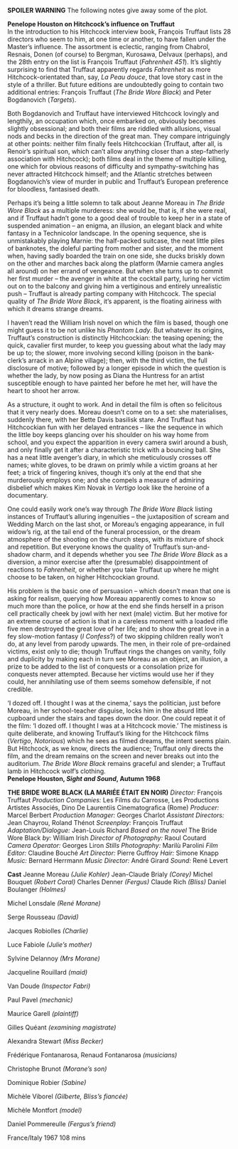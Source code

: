 
**SPOILER WARNING** The following notes give away some of the plot.

**Penelope Houston on Hitchcock’s influence on Truffaut**  
In the introduction to his Hitchcock interview book, François Truffaut lists 28 directors who seem to him, at one time or another, to have fallen under the Master’s influence. The assortment is eclectic, ranging from Chabrol, Resnais, Donen (of course) to Bergman, Kurosawa, Delvaux (perhaps), and the 28th entry on the list is François Truffaut (_Fahrenheit 451_). It’s slightly surprising to find that Truffaut apparently regards _Fahrenheit_ as more Hitchcock-orientated than, say, _La Peau douce_, that love story cast in the style of a thriller. But future editions are undoubtedly going to contain two additional entries: François Truffaut (_The Bride Wore Black_) and Peter Bogdanovich (_Targets_).

Both Bogdanovich and Truffaut have interviewed Hitchcock lovingly and lengthily, an occupation which, once embarked on, obviously becomes slightly obsessional; and both their films are riddled with allusions, visual nods and becks in the direction of the great man. They compare intriguingly at other points: neither film finally feels Hitchcockian (Truffaut, after all, is Renoir’s spiritual son, which can’t allow anything closer than a step-fatherly association with Hitchcock); both films deal in the theme of multiple killing, one which for obvious reasons of difficulty and sympathy-switching has never attracted Hitchcock himself; and the Atlantic stretches between Bogdanovich’s view of murder in public and Truffaut’s European preference for bloodless, fantasised death.

Perhaps it’s being a little solemn to talk about Jeanne Moreau in _The Bride Wore Black_ as a multiple murderess: she would be, that is, if she were real, and if Truffaut hadn’t gone to a good deal of trouble to keep her in a state of suspended animation – an enigma, an illusion, an elegant black and white fantasy in a Technicolor landscape. In the opening sequence, she is unmistakably playing Marnie: the half-packed suitcase, the neat little piles of banknotes, the doleful parting from mother and sister, and the moment when, having sadly boarded the train on one side, she ducks briskly down on the other and marches back along the platform (Marnie camera angles all around) on her errand of vengeance. But when she turns up to commit her first murder – the avenger in white at the cocktail party, luring her victim out on to the balcony and giving him a vertiginous and entirely unrealistic push – Truffaut is already parting company with Hitchcock. The special quality of  _The Bride Wore Black_, it’s apparent, is the floating airiness with which it dreams strange dreams.

I haven’t read the William Irish novel on which the film is based, though one might guess it to be not unlike his _Phantom Lady_. But whatever its origins, Truffaut’s construction is distinctly Hitchcockian: the teasing opening; the quick, cavalier first murder, to keep you guessing about what the lady may be up to; the slower, more involving second killing (poison in the bank-clerk’s arrack in an Alpine village); then, with the third victim, the full disclosure of motive; followed by a longer episode in which the question is whether the lady, by now posing as Diana the Huntress for an artist susceptible enough to have painted her before he met her, will have the heart to shoot her arrow.

As a structure, it ought to work. And in detail the film is often so felicitous that it very nearly does. Moreau doesn’t come on to a set: she materialises, suddenly there, with her Bette Davis basilisk stare. And Truffaut has Hitchcockian fun with her delayed entrances – like the sequence in which the little boy keeps glancing over his shoulder on his way home from school, and you expect the apparition in every camera swirl around a bush, and only finally get it after a characteristic trick with a bouncing ball. She has a neat little avenger’s diary, in which she meticulously crosses off names; white gloves, to be drawn on primly while a victim groans at her feet; a trick of fingering knives, though it’s only at the end that she murderously employs one; and she compels a measure of admiring disbelief which makes Kim Novak in _Vertigo_ look like the heroine of a documentary.

One could easily work one’s way through _The Bride Wore Black_ listing instances of Truffaut’s alluring ingenuities – the juxtaposition of scream and Wedding March on the last shot, or Moreau’s engaging appearance, in full widow’s rig, at the tail end of the funeral procession, or the dream atmosphere of the shooting on the church steps, with its mixture of shock and repetition. But everyone knows the quality of Truffaut’s sun-and-shadow charm, and it depends whether you see _The Bride Wore Black_ as a diversion, a minor exercise after the (presumable) disappointment of reactions to _Fahrenheit_, or whether you take Truffaut up where he might choose to be taken, on higher Hitchcockian ground.

His problem is the basic one of persuasion – which doesn’t mean that one is asking for realism, querying how Moreau apparently comes to know so much more than the police, or how at the end she finds herself in a prison cell practically cheek by jowl with her next (male) victim. But her motive for an extreme course of action is that in a careless moment with a loaded rifle five men destroyed the great love of her life; and to show the great love in a fey slow-motion fantasy (_I Confess_?) of two skipping children really won’t do, at any level from parody upwards. The men, in their role of pre-ordained victims, exist only to die; though Truffaut rings the changes on vanity, folly and duplicity by making each in turn see Moreau as an object, an illusion, a prize to be added to the list of conquests or a consolation prize for conquests never attempted. Because her victims would use her if they could, her annihilating use of them seems somehow defensible, if not credible.

‘I dozed off. I thought I was at the cinema,’ says the politician, just before Moreau, in her school-teacher disguise, locks him in the absurd little cupboard under the stairs and tapes down the door. One could repeat it of the film: ‘I dozed off. I thought I was at a Hitchcock movie.’ The mistiness is quite deliberate, and knowing Truffaut’s liking for the Hitchcock films (_Vertigo_, _Notorious_) which he sees as filmed dreams, the intent seems plain. But Hitchcock, as we know, directs the audience; Truffaut only directs the film, and the dream remains on the screen and never breaks out into the auditorium. _The Bride Wore Black_ remains graceful and slender; a Truffaut lamb in Hitchcock wolf’s clothing.  
**Penelope Houston, _Sight and Sound_, Autumn 1968**  

  

**THE BRIDE WORE BLACK (LA MARIÉE ÉTAIT EN NOIR)**
_Director:_ François Truffaut
_Production Companies:_ Les Films du Carrosse, Les Productions Artistes Associés, Dino De Laurentiis Cinematografica (Rome)
_Producer:_ Marcel Berbert
_Production Manager:_ Georges Charlot
_Assistant Directors:_ Jean Chayrou, Roland Thénot
_Screenplay:_ François Truffaut
_Adaptation/Dialogue:_ Jean-Louis Richard
_Based on the novel_ The Bride Wore Black _by:_ William Irish
_Director of Photography:_ Raoul Coutard
_Camera Operator:_ Georges Liron
_Stills Photography:_ Marilù Parolini
_Film Editor:_ Claudine Bouché
_Art Director:_ Pierre Guffroy
_Hair:_ Simone Knapp
_Music:_ Bernard Herrmann
_Music Director:_ André Girard
_Sound:_ René Levert

**Cast**
Jeanne Moreau _(Julie Kohler)_
Jean-Claude Brialy _(Corey)_
Michel Bouquet _(Robert Coral)_
Charles Denner _(Fergus)_
Claude Rich _(Bliss)_
Daniel Boulanger _(Holmes)_

Michel Lonsdale _(René Morane)_

Serge Rousseau _(David)_

Jacques Robiolles _(Charlie)_

Luce Fabiole _(Julie’s mother)_

Sylvine Delannoy _(Mrs Morane)_

Jacqueline Rouillard _(maid)_

Van Doude _(Inspector Fabri)_

Paul Pavel _(mechanic)_

Maurice Garell _(plaintiff)_

Gilles Quéant _(examining magistrate)_

Alexandra Stewart _(Miss Becker)_

Frédérique Fontanarosa, Renaud Fontanarosa _(musicians)_

Christophe Brunot _(Morane’s son)_

Dominique Robier _(Sabine)_

Michèle Viborel _(Gilberte, Bliss’s fiancée)_

Michèle Montfort _(model)_

Daniel Pommereulle _(Fergus’s friend)_

France/Italy 1967
108 mins
<!--stackedit_data:
eyJoaXN0b3J5IjpbLTY3MDcwNTMyNF19
-->